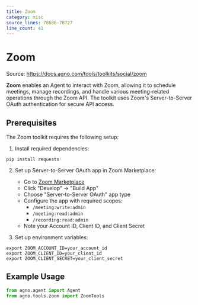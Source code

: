 ```yaml
---
title: Zoom
category: misc
source_lines: 78686-78727
line_count: 41
---
```


# Zoom
Source: https://docs.agno.com/tools/toolkits/social/zoom



**Zoom** enables an Agent to interact with Zoom, allowing it to schedule meetings, manage recordings, and handle various meeting-related operations through the Zoom API. The toolkit uses Zoom's Server-to-Server OAuth authentication for secure API access.

## Prerequisites

The Zoom toolkit requires the following setup:

1. Install required dependencies:

```shell
pip install requests
```

2. Set up Server-to-Server OAuth app in Zoom Marketplace:
   * Go to [Zoom Marketplace](https://marketplace.zoom.us/)
   * Click "Develop" → "Build App"
   * Choose "Server-to-Server OAuth" app type
   * Configure the app with required scopes:
     * `/meeting:write:admin`
     * `/meeting:read:admin`
     * `/recording:read:admin`
   * Note your Account ID, Client ID, and Client Secret

3. Set up environment variables:

```shell
export ZOOM_ACCOUNT_ID=your_account_id
export ZOOM_CLIENT_ID=your_client_id
export ZOOM_CLIENT_SECRET=your_client_secret
```

## Example Usage

```python
from agno.agent import Agent
from agno.tools.zoom import ZoomTools

